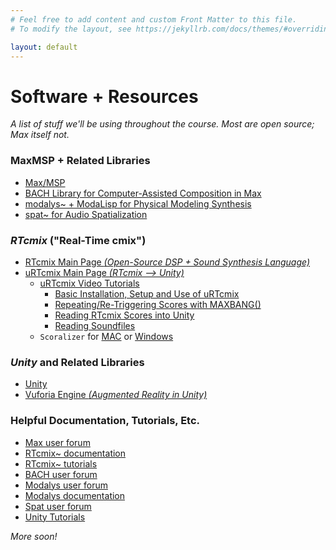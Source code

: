 ```yaml
---
# Feel free to add content and custom Front Matter to this file.
# To modify the layout, see https://jekyllrb.com/docs/themes/#overriding-theme-defaults

layout: default
---
```


# Software + Resources
_A list of stuff we'll be using throughout the course. Most are open source; Max itself not._

### MaxMSP + Related Libraries

* [Max/MSP](https://cycling74.com/shop) 
* [BACH Library for Computer-Assisted Composition in Max](https://www.bachproject.net/dl/) 
* [modalys~ + ModaLisp for Physical Modeling Synthesis](https://forum.ircam.fr/projects/detail/modalys/) 
* [spat~ for Audio Spatialization](https://forum.ircam.fr/projects/detail/spat/)

### _RTcmix_ ("Real-Time cmix") 
* [RTcmix Main Page _(Open-Source DSP + Sound Synthesis Language)_](http://rtcmix.org/rtcmix~/) 
* [uRTcmix Main Page _(RTcmix —> Unity)_](http://sites.music.columbia.edu/brad/uRTcmix/) 
	* [uRTcmix Video Tutorials](http://sites.music.columbia.edu/brad/uRTcmix/video-tutorials.html)
		* [Basic Installation, Setup and Use of uRTcmix](https://youtu.be/V7HoD03Fmas)
		* [Repeating/Re-Triggering Scores with MAXBANG()](https://youtu.be/he7rEYICnAg)
		* [Reading RTcmix Scores into Unity](https://youtu.be/8yfFbqZX-Og)
		* [Reading Soundfiles](https://youtu.be/8HldSxQZzxA)
	* `Scoralizer` for <a href="/Goldford-ENT3320/resources/week.09/scoralyzer.zip" download>MAC</a> or <a href="/Goldford-ENT3320/resources/week.09/scoralyzer-windows.zip" download>Windows</a>

### _Unity_ and Related Libraries 
* [Unity](https://unity.com/)
* [Vuforia Engine _(Augmented Reality in Unity)_](https://library.vuforia.com/articles/Training/getting-started-with-vuforia-in-unity.html#digital-assets)

### Helpful Documentation, Tutorials, Etc.

* [Max user forum](https://cycling74.com/forums/page/1)
* [RTcmix~ documentation](http://rtcmix.org/reference/)
* [RTcmix~ tutorials](http://rtcmix.org/tutorials/)
* [BACH user forum](https://www.bachproject.net/forum/) 
* [Modalys user forum](https://discussion.forum.ircam.fr/c/modalys) 
* [Modalys documentation](http://support.ircam.fr/docs/Modalys/3.4.1/co/Introduction.html)
* [Spat user forum](https://discussion.forum.ircam.fr/c/spat)
* [Unity Tutorials](https://learn.unity.com)

_More soon!_